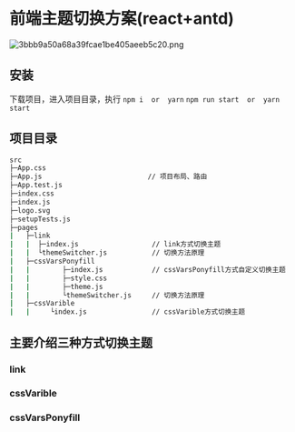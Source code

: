 
# 前端主题切换方案(react+antd)
![3bbb9a50a68a39fcae1be405aeeb5c20.png](en-resource://database/516:0)

## 安装
下载项目，进入项目目录，执行
``` npm i  or  yarn ```
``` npm run start  or  yarn start ```
## 项目目录
```bash
src
├─App.css
├─App.js                          // 项目布局、路由
├─App.test.js
├─index.css
├─index.js
├─logo.svg
├─setupTests.js
├─pages
|   ├─link
|   |  ├─index.js                  // link方式切换主题
|   |  └themeSwitcher.js           // 切换方法原理
|   ├─cssVarsPonyfill
|   |        ├─index.js            // cssVarsPonyfill方式自定义切换主题
|   |        ├─style.css
|   |        ├─theme.js
|   |        └themeSwitcher.js     // 切换方法原理
|   ├─cssVarible
|   |     └index.js                // cssVarible方式切换主题
```
## 主要介绍三种方式切换主题
### link
### cssVarible
### cssVarsPonyfill

